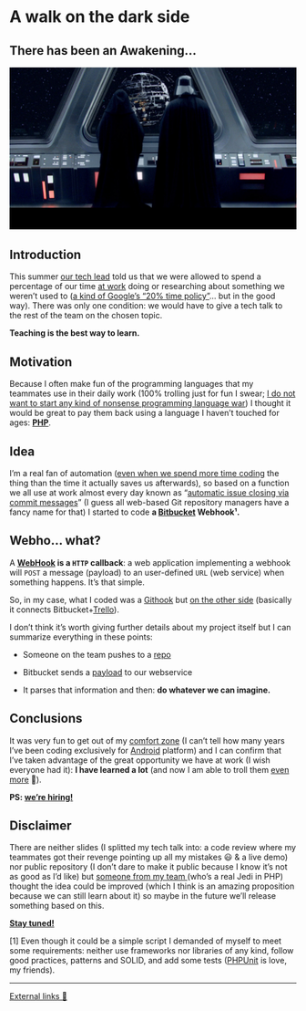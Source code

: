 # A walk on the dark side
## There has been an Awakening…

![](art/1.jpeg)

## Introduction

This summer [our tech lead](https://twitter.com/jberlana) told us that we were allowed to spend a percentage of our time [at work](https://lolamarket.com/) doing or researching about something we weren’t used to ([a kind of Google’s “20% time policy”](https://www.businessinsider.com/google-20-percent-time-policy-2015-4?IR=T)… but in the good way). There was only one condition: we would have to give a tech talk to the rest of the team on the chosen topic.

**Teaching is the best way to learn.**

## Motivation

Because I often make fun of the programming languages that my teammates use in their daily work (100% trolling just for fun I swear; [I do not want to start any kind of nonsense programming language war](https://www.businessinsider.com/why-coders-get-into-religious-wars-over-programming-languages-2015-6?IR=T)) I thought it would be great to pay them back using a language I haven’t touched for ages: **[PHP](https://eev.ee/blog/2012/04/09/php-a-fractal-of-bad-design/)**.

## Idea

I’m a real fan of automation ([even when we spend more time coding](https://xkcd.com/1205/) the thing than the time it actually saves us afterwards), so based on a function we all use at work almost every day known as “[automatic issue closing via commit messages](https://confluence.atlassian.com/bitbucket/resolve-issues-automatically-when-users-push-code-221451126.html)” (I guess all web-based Git repository managers have a fancy name for that) I started to code **a [Bitbucket](/4-from-github-to-bitbucket/from-github-to-bitbucket.md) Webhook¹.**

## Webho… what?

A **[WebHook](https://en.wikipedia.org/wiki/Webhook) is a `HTTP` callback**: a web application implementing a webhook will `POST` a message (payload) to an user-defined `URL` (web service) when something happens. It’s that simple.

So, in my case, what I coded was a [Githook](/1-git-hooks/git-hooks.md) but [on the other side](https://www.reddit.com/r/ProgrammerHumor/comments/7zhco9/frontend_vs_backend/) (basically it connects Bitbucket+[Trello](https://developers.trello.com/)).

I don’t think it’s worth giving further details about my project itself but I can summarize everything in these points:

* Someone on the team pushes to a [repo](https://confluence.atlassian.com/bitbucket/manage-webhooks-735643732.html)

* Bitbucket sends a [payload](https://confluence.atlassian.com/bitbucket/event-payloads-740262817.html) to our webservice

* It parses that information and then: **do whatever we can imagine.**

## Conclusions

It was very fun to get out of my [comfort zone](http://lmgtfy.com/?q=comfort+zone+where+the+magic+happens) (I can’t tell how many years I’ve been coding exclusively for [Android](https://play.google.com/store/apps/details?id=com.comprea.client) platform) and I can confirm that I’ve taken advantage of the great opportunity we have at work (I wish everyone had it): **I have learned a lot** (and now I am able to troll them [even more](https://twitter.com/Syknapse) 🤷).

**PS: [we’re hiring!](https://lolamarket.com/jobs/)**

## Disclaimer

There are neither slides (I splitted my tech talk into: a code review where my teammates got their revenge pointing up all my mistakes 😃 & a live demo) nor public repository (I don’t dare to make it public because I know it’s not as good as I’d like) but [someone from my team ](https://twitter.com/Jokantaro)(who’s a real Jedi in PHP) thought the idea could be improved (which I think is an amazing proposition because we can still learn about it) so maybe in the future we’ll release something based on this.

**[Stay tuned!](https://twitter.com/LolaMarket_tech)**

[1] Even though it could be a simple script I demanded of myself to meet some requirements: neither use frameworks nor libraries of any kind, follow good practices, patterns and SOLID, and add some tests ([PHPUnit](https://phpunit.de/) is love, my friends).

*****

[External links 👀](https://gist.github.com/hrules6872/25fcd2ab507f2293c8ab8720983afcc4)
